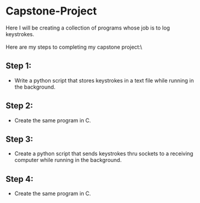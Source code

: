 # Capstone-Project

Here I will be creating a collection of programs whose job is to log keystrokes.\
\
Here are my steps to completing my capstone project:\

## Step 1:
- Write a python script that stores keystrokes in a text file while running in the background.
## Step 2:
- Create the same program in C.
## Step 3:
- Create a python script that sends keystrokes thru sockets to a receiving computer while running in the background.
## Step 4:
- Create the same program in C.
